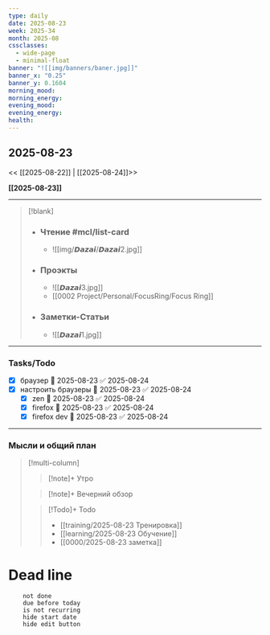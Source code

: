 ```yaml
---
type: daily
date: 2025-08-23
week: 2025-34
month: 2025-08
cssclasses:
  - wide-page
  - minimal-float
banner: "![[img/banners/baner.jpg]]"
banner_x: "0.25"
banner_y: 0.1604
morning_mood:
morning_energy:
evening_mood:
evening_energy:
health:
---
```

## 2025-08-23

<< [[2025-08-22]] | [[2025-08-24]]>>

**[[2025-08-23]]**

---

> [!blank]
> - ### **Чтение** #mcl/list-card
> 	- ![[img/𝘿𝙖𝙯𝙖𝙞/𝘿𝙖𝙯𝙖𝙞2.jpg]]
> 
> - ### **Проэкты**
> 	- ![[𝘿𝙖𝙯𝙖𝙞3.jpg]]
> 	- [[0002 Project/Personal/FocusRing/Focus Ring]]
> 
> - ### **Заметки-Статьи**
> 	- ![[𝘿𝙖𝙯𝙖𝙞1.jpg]]

---
### Tasks/Todo
- [x] браузер 📅 2025-08-23 ✅ 2025-08-24
- [x] настроить браузеры 📅 2025-08-23 ✅ 2025-08-24
	- [x] zen 📅 2025-08-23 ✅ 2025-08-24
	- [x] firefox 📅 2025-08-23 ✅ 2025-08-24
	- [x] firefox dev 📅 2025-08-23 ✅ 2025-08-24

---
### Мысли и общий план
> [!multi-column]
> > [!note]+ Утро
> > 
>
> > [!note]+ Вечерний обзор
> > 
>
> > [!Todo]+ Todo
> > - [[training/2025-08-23  Тренировка]]
> > - [[learning/2025-08-23 Обучение]]
> > - [[0000/2025-08-23 заметка]]


# Dead line

```tasks
	not done
	due before today
	is not recurring
	hide start date
	hide edit button
```